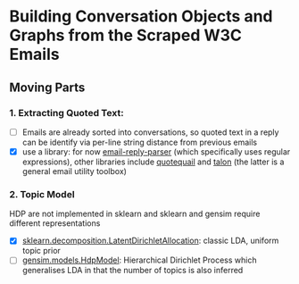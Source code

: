 # Building Conversation Objects and Graphs from the Scraped W3C Emails


## Moving Parts

### 1. Extracting Quoted Text:
   - [ ] Emails are already sorted into conversations, so quoted text in a reply can be identify via per-line string distance from previous emails
   - [x] use a library: for now [email-reply-parser](https://github.com/zapier/email-reply-parser) (which specifically uses regular expressions), other libraries include [quotequail](https://github.com/closeio/quotequail) and [talon](https://github.com/mailgun/talon) (the latter is a general email utility toolbox)
   
### 2. Topic Model

HDP are not implemented in sklearn and sklearn and gensim require different representations 

   - [x] [sklearn.decomposition.LatentDirichletAllocation](https://scikit-learn.org/stable/modules/generated/sklearn.decomposition.LatentDirichletAllocation.html): classic LDA, uniform topic prior
   - [ ] [gensim.models.HdpModel](https://radimrehurek.com/gensim/models/hdpmodel.html): Hierarchical Dirichlet Process which generalises LDA in that the number of topics is also inferred
